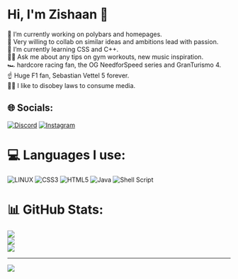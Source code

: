 # Hi, I'm Zishaan 👋
🔭 I’m currently working on polybars and homepages.<br>🤝 Very willing to collab on similar ideas and ambitions lead with passion.<br>🌱 I’m currently learning CSS and C++.<br>🏋️‍♂️ Ask me about any tips on gym workouts, new music inspiration.<br>🏎️  hardcore racing fan, the OG NeedforSpeed  series and GranTurismo 4.<br>☝️ Huge F1 fan, Sebastian Vettel 5 forever.<br>🏴‍☠️ I like to disobey laws to consume media.


## 🌐 Socials:
[![Discord](https://img.shields.io/badge/Discord-%237289DA.svg?logo=discord&logoColor=white)](https://discord.gg/Zishaan#1279) [![Instagram](https://img.shields.io/badge/Instagram-%23E4405F.svg?logo=Instagram&logoColor=white)](https://instagram.com/heyzishaan) 

# 💻 Languages I use:
![LINUX](https://img.shields.io/badge/Linux-FCC624?style=for-the-badge&logo=linux&logoColor=black) ![CSS3](https://img.shields.io/badge/css3-%231572B6.svg?style=for-the-badge&logo=css3&logoColor=white) ![HTML5](https://img.shields.io/badge/html5-%23E34F26.svg?style=for-the-badge&logo=html5&logoColor=white) ![Java](https://img.shields.io/badge/java-%23ED8B00.svg?style=for-the-badge&logo=java&logoColor=white) ![Shell Script](https://img.shields.io/badge/shell_script-%23121011.svg?style=for-the-badge&logo=gnu-bash&logoColor=white)
# 📊 GitHub Stats:
![](https://github-readme-stats.vercel.app/api?username=Z-8Bit&theme=tokyonight&hide_border=false&include_all_commits=false&count_private=true)<br/>
![](https://github-readme-streak-stats.herokuapp.com/?user=Z-8Bit&theme=tokyonight&hide_border=false)<br/>
![](https://github-readme-stats.vercel.app/api/top-langs/?username=Z-8Bit&theme=tokyonight&hide_border=false&include_all_commits=false&count_private=true&layout=compact)

---
[![](https://visitcount.itsvg.in/api?id=Z-8Bit&icon=5&color=0)](https://visitcount.itsvg.in)
